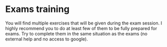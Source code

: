 # Exams training
You will find multiple exercises that will be given during the exam session. 
I highly recommend you to do at least few of them to be fully prepared for exams. 
Try to complete them in the same situation as the exams (no external help and no access to google).
